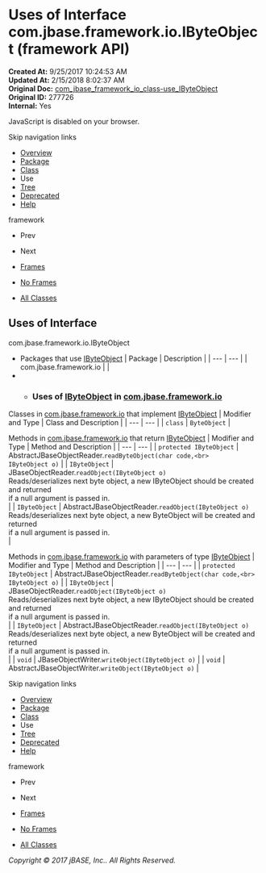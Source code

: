 # Uses of Interface com.jbase.framework.io.IByteObject (framework   API)

**Created At:** 9/25/2017 10:24:53 AM  
**Updated At:** 2/15/2018 8:02:37 AM  
**Original Doc:** [com_jbase_framework_io_class-use_IByteObject](https://docs.jbase.com/39223-class-use/com_jbase_framework_io_class-use_IByteObject)  
**Original ID:** 277726  
**Internal:** Yes  

<!--<br>    try {<br>        if (location.href.indexOf('is-external=true') == -1) {<br>            parent.document.title="Uses of Interface com.jbase.framework.io.IByteObject (framework   API)";<br>        }<br>    }<br>    catch(err) {<br>    }<br>//-->
JavaScript is disabled on your browser.

Skip navigation links

- [Overview](../../../../../overview-summary.html)
- [Package](./../../com.jbase.framework.io-%28framework---api%29)
- [Class](./../../ibyteobject-%28framework---api%29 "interface in com.jbase.framework.io")
- Use
- [Tree](./../../com.jbase.framework.io-class-hierarchy-%28framework---api%29)
- [Deprecated](../../../../../deprecated-list.html)
- [Help](../../../../../help-doc.html)


framework <br>

- Prev
- Next


- [Frames](./.)
- [No Frames](./.)


- [All Classes](../../../../../allclasses-noframe.html)


<!--<br>  allClassesLink = document.getElementById("allclasses\_navbar\_top");<br>  if(window==top) {<br>    allClassesLink.style.display = "block";<br>  }<br>  else {<br>    allClassesLink.style.display = "none";<br>  }<br>  //-->

## Uses of Interface
com.jbase.framework.io.IByteObject

- Packages that use [IByteObject](./../../ibyteobject-%28framework---api%29 "interface in com.jbase.framework.io") | Package | Description |
| --- | --- |
| com.jbase.framework.io |   |
- - ### Uses of [IByteObject](./../../ibyteobject-%28framework---api%29 "interface in com.jbase.framework.io") in [com.jbase.framework.io](./../../com.jbase.framework.io-%28framework---api%29)


Classes in [com.jbase.framework.io](./../../com.jbase.framework.io-%28framework---api%29) that implement [IByteObject](./../../ibyteobject-%28framework---api%29 "interface in com.jbase.framework.io") | Modifier and Type | Class and Description |
| --- | --- |
| `class` | `ByteObject`  |



Methods in [com.jbase.framework.io](./../../com.jbase.framework.io-%28framework---api%29) that return [IByteObject](./../../ibyteobject-%28framework---api%29 "interface in com.jbase.framework.io") | Modifier and Type | Method and Description |
| --- | --- |
| `protected IByteObject` | AbstractJBaseObjectReader.`readByteObject(char code,<br>              IByteObject o)`  |
| `IByteObject` | JBaseObjectReader.`readObject(IByteObject o)`<br>Reads/deserializes next byte object, a new IByteObject should be created and returned<br> if a null argument is passed in.<br> |
| `IByteObject` | AbstractJBaseObjectReader.`readObject(IByteObject o)`<br>Reads/deserializes next byte object, a new ByteObject will be created and returned<br> if a null argument is passed in.<br> |



Methods in [com.jbase.framework.io](./../../com.jbase.framework.io-%28framework---api%29) with parameters of type [IByteObject](./../../ibyteobject-%28framework---api%29 "interface in com.jbase.framework.io") | Modifier and Type | Method and Description |
| --- | --- |
| `protected IByteObject` | AbstractJBaseObjectReader.`readByteObject(char code,<br>              IByteObject o)`  |
| `IByteObject` | JBaseObjectReader.`readObject(IByteObject o)`<br>Reads/deserializes next byte object, a new IByteObject should be created and returned<br> if a null argument is passed in.<br> |
| `IByteObject` | AbstractJBaseObjectReader.`readObject(IByteObject o)`<br>Reads/deserializes next byte object, a new ByteObject will be created and returned<br> if a null argument is passed in.<br> |
| `void` | JBaseObjectWriter.`writeObject(IByteObject o)`  |
| `void` | AbstractJBaseObjectWriter.`writeObject(IByteObject o)`  |

Skip navigation links

- [Overview](../../../../../overview-summary.html)
- [Package](./../../com.jbase.framework.io-%28framework---api%29)
- [Class](./../../ibyteobject-%28framework---api%29 "interface in com.jbase.framework.io")
- Use
- [Tree](./../../com.jbase.framework.io-class-hierarchy-%28framework---api%29)
- [Deprecated](../../../../../deprecated-list.html)
- [Help](../../../../../help-doc.html)


framework <br>

- Prev
- Next


- [Frames](./.)
- [No Frames](./.)


- [All Classes](../../../../../allclasses-noframe.html)


<!--<br>  allClassesLink = document.getElementById("allclasses\_navbar\_bottom");<br>  if(window==top) {<br>    allClassesLink.style.display = "block";<br>  }<br>  else {<br>    allClassesLink.style.display = "none";<br>  }<br>  //-->

*Copyright © 2017 jBASE, Inc.. All Rights Reserved.*
